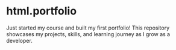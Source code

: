 # html.portfolio
Just started my course and built my first portfolio! This repository showcases my projects, skills, and learning journey as I grow as a developer. 
